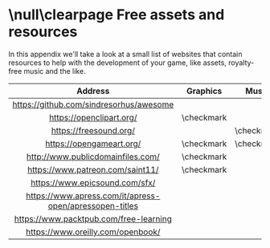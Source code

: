 \null\clearpage
Free assets and resources
=========================

In this appendix we'll take a look at a small list of websites that contain resources to help with the development of your game, like assets, royalty-free music and the like.

| Address                                                   | Graphics   | Music      | Sounds     | Fonts      | Knowledge   |
| :-------------------------------------------------------: | :----:     | :----:     | :------:   | :-----:    | :-------:   |
| <https://github.com/sindresorhus/awesome>                 |            |            |            |            | \checkmark  |
| <https://openclipart.org/>                                | \checkmark |            |            |            |             |
| <https://freesound.org/>                                  |            | \checkmark | \checkmark |            |             |
| <https://opengameart.org/>                                | \checkmark | \checkmark | \checkmark |            |             |
| <http://www.publicdomainfiles.com/>                       | \checkmark |            |            | \checkmark |             |
| <https://www.patreon.com/saint11/>                        | \checkmark |            |            |            | \checkmark  |
| <https://www.epicsound.com/sfx/>                          |            |            |            |            | \checkmark  |
| <https://www.apress.com/it/apress-open/apressopen-titles> |            |            |            |            | \checkmark  |
| <https://www.packtpub.com/free-learning>                  |            |            |            |            | \checkmark  |
| <https://www.oreilly.com/openbook/>                       |            |            |            |            | \checkmark  |
